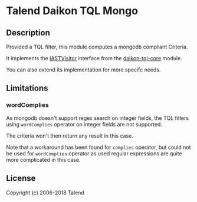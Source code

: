 # Talend Daikon TQL Mongo

## Description

Provided a TQL filter, this module computes a mongodb compliant Criteria.

It implements the [IASTVisitor](daikon-tql-core/src/main/java/org/talend/tql/visitor/IASTVisitor.java) interface from the [daikon-tql-core](daikon-tql-core)  module.

You can also extend its implementation for more specifc needs.

## Limitations

### wordComplies

As mongodb doesn't support regex search on integer fields, the TQL filters using `wordComplies` operator on integer 
fields are not supported.

The criteria won't then return any result in this case.

Note that a workaround has been found for `complies` operator, but could not be used for `wordComplies` operator as 
used regular expressions are quite more complicated in this case.

## License

Copyright (c) 2006-2018 Talend